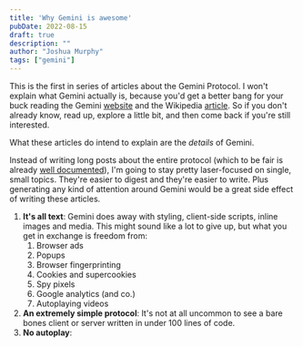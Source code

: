```yaml
---
title: 'Why Gemini is awesome'
pubDate: 2022-08-15
draft: true
description: ""
author: "Joshua Murphy"
tags: ["gemini"]
---
```


This is the first in series of articles about the Gemini Protocol. I won't explain what Gemini actually is, because you'd get a better bang for your buck reading the Gemini [website](https://gemini.circumlunar.space/) and the Wikipedia [article](https://en.wikipedia.org/wiki/Gemini_(protocol)). So if you don't already know, read up, explore a little bit, and then come back if you're still interested.


What these articles do intend to explain are the _details_ of Gemini. 

Instead of writing long posts about the entire protocol (which to be fair is already [well documented](https://gemini.circumlunar.space/docs/specification.gmi)), I'm going to stay pretty laser-focused on single, small topics. They're easier to digest and they're easier to write. Plus generating any kind of attention around Gemini would be a great side effect of writing these articles.

1. **It's all text**: Gemini does away with styling, client-side scripts, inline images and media. This might sound like a lot to give up, but what you get in exchange is freedom from:
    1. Browser ads
    1. Popups
    1. Browser fingerprinting
    1. Cookies and supercookies
    1. Spy pixels
    1. Google analytics (and co.)
    1. Autoplaying videos
1. **An extremely simple protocol**: It's not at all uncommon to see a bare bones client or server written in under 100 lines of code.
1. **No autoplay**: 